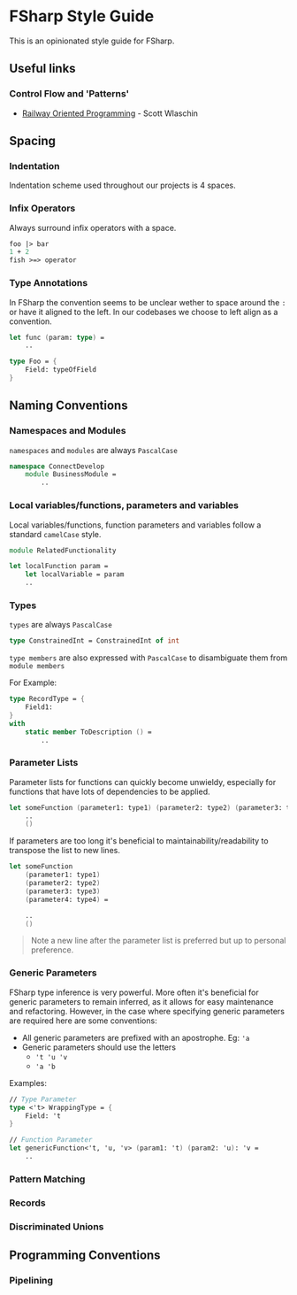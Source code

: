 # FSharp Style Guide
This is an opinionated style guide for FSharp.

## Useful links
### Control Flow and 'Patterns'
- [Railway Oriented Programming](https://fsharpforfunandprofit.com/posts/recipe-part2/) - Scott Wlaschin

## Spacing
### Indentation
Indentation scheme used throughout our projects is 4 spaces.

### Infix Operators 
Always surround infix operators with a space.
```fsharp
foo |> bar
1 + 2
fish >=> operator
```

### Type Annotations
In FSharp the convention seems to be unclear wether to space around the `:` or have it aligned to the left. In our codebases we choose to left align as a convention.
```fsharp
let func (param: type) =
    ..

type Foo = {
    Field: typeOfField
}
```


## Naming Conventions
### Namespaces and Modules
`namespaces` and `modules` are always `PascalCase`
```fsharp
namespace ConnectDevelop
    module BusinessModule =
        ..
```

### Local variables/functions, parameters and variables
Local variables/functions, function parameters and variables follow a standard `camelCase` style.
```fsharp
module RelatedFunctionality

let localFunction param =
    let localVariable = param
    ..
```

### Types
`types` are always `PascalCase`

```fsharp
type ConstrainedInt = ConstrainedInt of int
```

`type members` are also expressed with `PascalCase` to disambiguate them from `module members`

For Example:
```fsharp
type RecordType = {
    Field1:
}
with
    static member ToDescription () =
        ..
```

### Parameter Lists
Parameter lists for functions can quickly become unwieldy, especially for functions that have lots of dependencies to be applied.
```fsharp
let someFunction (parameter1: type1) (parameter2: type2) (parameter3: type3) (parameter4: type4) =
    ..
    ()
```
If parameters are too long it's beneficial to maintainability/readability to transpose the list to new lines.

```fsharp
let someFunction
    (parameter1: type1)
    (parameter2: type2)
    (parameter3: type3)
    (parameter4: type4) =

    ..
    ()
```
> Note a new line after the parameter list is preferred but up to personal preference.

### Generic Parameters
FSharp type inference is very powerful. More often it's beneficial for generic parameters to remain inferred, as it allows for easy maintenance and refactoring. However, in the case where specifying generic parameters are required here are some conventions:
- All generic parameters are prefixed with an apostrophe. Eg: `'a`
- Generic parameters should use the letters
    - `'t 'u 'v`
    - `'a 'b`

Examples:
```fsharp
// Type Parameter
type <'t> WrappingType = {
    Field: 't
}

// Function Parameter
let genericFunction<'t, 'u, 'v> (param1: 't) (param2: 'u): 'v =
    ..
```

### Pattern Matching

### Records
### Discriminated Unions


## Programming Conventions

### Pipelining


